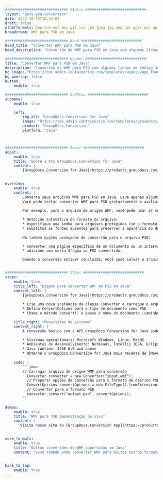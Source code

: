 ```yaml
---
############################# Static ############################
layout: "auto-gen-conversion"
date: 2022-10-18T18:44:04
draft: false
otherformats: bmp dcm emf emz gif ico jp2 jpeg jpg png pps ppsx ppt pptx psb psd svg svgz tga tif tiff webp wmf wmz
breadcrumb: WMF para PSD em Java

############################# Head ############################
head_title: "Converter WMF para PSD em Java"
head_description: "Conversão de WMF para PSD em Java com algumas linhas de código. Converta mais de 160 formatos de arquivo usando a API de conversão de documentos do GroupDocs para Java"

############################# Header ############################
title: "Converter WMF para PSD em Java"
description: "Conversão de WMF para PSD com algumas linhas de código Java"
bg_image: "https://cms.admin.containerize.com/templates/aspose/App_Themes/V3/images/bg/header1.png"
bg_overlay: false
button:
    enable: true

############################# SubMenu ############################
submenu:
    enable: true

    left:
        img_alt: "GroupDocs.Conversion for Java"
        image: "https://cms.admin.containerize.com/templates/groupdocs/images/product-logos/90x90-noborder/groupdocs-conversion-java.png"
        product: "GroupDocs.Conversion"
        platform: "Java"



############################# About ############################
about:
    enable: true
    title: "Sobre a API GroupDocs.Conversion for Java"
    content: |
        [GroupDocs.Conversion for Java](https://products.groupdocs.com/conversion/java/) é uma API avançada de conversão de formato de arquivo para conversão entre formatos populares de imagem e documento, como Microsoft Office, OpenDocument, PDF, HTML, e-mail, CAD. e muito mais com apenas algumas linhas de código. A API nativa detecta automaticamente os formatos dos documentos originais e oferece muitas opções para personalizar os documentos convertidos. Juntamente com a função de extrair informações de um documento, ele também suporta o armazenamento em cache dos resultados da conversão para o disco local por padrão. No entanto, qualquer tipo de armazenamento em cache pode ser suportado pela implementação das interfaces apropriadas - Amazon S3, Dropbox, Google Drive, Windows Azure, Reddis ou quaisquer outras.
    

overview:
    enable: true
    content: |
        Converta seus arquivos WMF para PSD em Java. Leva apenas algumas linhas de código Java em qualquer plataforma de sua escolha, como Windows, Linux, macOS.
        Você pode tentar converter WMF para PSD gratuitamente e avaliar a qualidade dos resultados da conversão. Junto com scripts de conversão de arquivo simples, você pode tentar opções mais sofisticadas para carregar o arquivo de origem WMF e armazenar a saída PSD. 
        
        Por exemplo, para o arquivo de origem WMF, você pode usar as seguintes opções de carregamento:

        * detecção automática do formato do arquivo;
        * especifique uma senha para arquivos protegidos (se o formato de arquivo for compatível);
        * substitua as fontes ausentes para preservar a aparência do documento.
        
        Há também opções avançadas de conversão para o arquivo PSD:

        * converter uma página específica de um documento ou um intervalo de páginas;
        * adicione uma marca d'água ao PSD convertido.

        Quando a conversão estiver concluída, você pode salvar o arquivo PSD no caminho do arquivo local ou em qualquer armazenamento de terceiros, como FTP, Amazon S3, Google Drive, Dropbox etc. Observe - para converter WMF para PSD, você não precisa instalar nenhum software adicional, como MS Office, Open Office, Adobe Acrobat Reader etc.


############################# Steps ############################
steps:
    enable: true
    title_left: "Etapas para converter WMF em PSD em Java"
    content_left: |
        [GroupDocs.Conversion for Java](https://products.groupdocs.com/conversion/java/) permite que os desenvolvedores convertam facilmente o arquivo WMF para PSD com algumas linhas de código.
        
        * Crie uma nova instância da classe Converter e carregue o arquivo WMF com o caminho completo
        * Defina ConvertOptions para o tipo de documento como PSD
        * Chame o método convert() e passe o nome do documento (caminho completo) e formato (PSD) como parâmetro

    title_right: "Requisitos de sistema"
    content_right: |
        A conversão básica com a API GroupDocs.Conversion for Java pode ser feita com apenas algumas linhas de código. Nossas APIs são suportadas em todas as principais plataformas e sistemas operacionais. Antes de executar o código abaixo, certifique-se de ter os seguintes pré-requisitos instalados em seu sistema.

        * Sistemas operacionais: Microsoft Windows, Linux, MacOS
        * Ambientes de desenvolvimento: NetBeans, Intellij IDEA, Eclipse, etc.
        * Java runtime: J2SE 6.0 and above
        * Obtenha o GroupDocs.Conversion for Java mais recente de [Maven](https://repository.groupdocs.com/webapp/#/artifacts/browse/tree/General/repo/com/groupdocs/groupdocs-conversion)
         
    code: |
        ```java    
        // Carregar arquivo de origem WMF para conversão
          Converter converter = new Converter("input.wmf");
          // Preparar opções de conversão para o formato de destino PSD
          ConvertOptions convertOptions = new FileType().fromExtension("psd").getConvertOptions();
          // Converter para o formato PSD
          converter.convert("output.psd", convertOptions);
        ```

demos:
    enable: true
    title: "WMF para PSD Demonstração ao vivo"
    content: |
       Visite nosso site do [GroupDocs.Conversion App](https://products.groupdocs.app/conversion/family) e experimente a conversão de WMF para PSD agora. A demonstração gratuita tem os seguintes benefícios
          

more_formats:
    enable: true
    title: "Outras conversões de WMF suportadas em Java"
    content: "Você também pode converter WMF para muitos outros formatos de arquivo. Por favor, veja a lista abaixo."
       
       
back_to_top:
    enable: true
---
```

